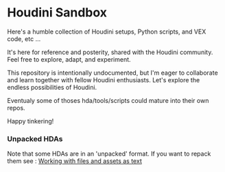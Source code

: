 # Houdini Sandbox
Here's a humble collection of Houdini setups, Python scripts, and VEX code, etc ...

It's here for reference and posterity, shared with the Houdini community. Feel free to explore, adapt, and experiment.

This repository is intentionally undocumented, but I'm eager to collaborate and learn together with fellow Houdini enthusiasts. Let's explore the endless possibilities of Houdini.

Eventualy some of thoses hda/tools/scripts could mature into their own repos.

Happy tinkering!


### Unpacked HDAs
Note that some HDAs are in an 'unpacked' format. If you want to repack them see :
[Working with files and assets as text](https://www.sidefx.com/docs/houdini/assets/textfiles.html)
